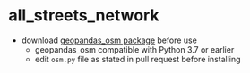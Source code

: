 # all_streets_network
* download [geopandas_osm package](https://github.com/jwass/geopandas_osm) before use
    + geopandas_osm compatible with Python 3.7 or earlier
    + edit `osm.py` file as stated in pull request before installing